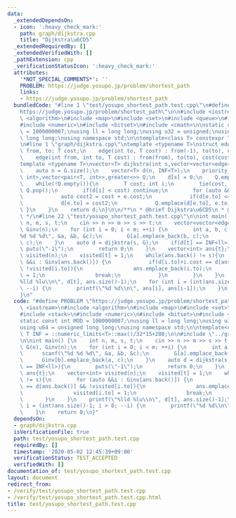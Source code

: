 ```yaml
---
data:
  _extendedDependsOn:
  - icon: ':heavy_check_mark:'
    path: graph/dijkstra.cpp
    title: "Dijkstra\u6CD5"
  _extendedRequiredBy: []
  _extendedVerifiedWith: []
  _pathExtension: cpp
  _verificationStatusIcon: ':heavy_check_mark:'
  attributes:
    '*NOT_SPECIAL_COMMENTS*': ''
    PROBLEM: https://judge.yosupo.jp/problem/shortest_path
    links:
    - https://judge.yosupo.jp/problem/shortest_path
  bundledCode: "#line 1 \"test/yosupo_shortest_path.test.cpp\"\n#define PROBLEM \"\
    https://judge.yosupo.jp/problem/shortest_path\"\n\n#include <iostream>\n#include\
    \ <algorithm>\n#include <map>\n#include <set>\n#include <queue>\n#include <stack>\n\
    #include <numeric>\n#include <bitset>\n#include <cmath>\n\nstatic const int MOD\
    \ = 1000000007;\nusing ll = long long;\nusing u32 = unsigned;\nusing u64 = unsigned\
    \ long long;\nusing namespace std;\n\ntemplate<class T> constexpr T INF = ::numeric_limits<T>::max()/32*15+208;\n\
    \n#line 1 \"graph/dijkstra.cpp\"\ntemplate <typename T>\nstruct edge {\n    int\
    \ from, to; T cost;\n    edge(int to, T cost) : from(-1), to(to), cost(cost) {}\n\
    \    edge(int from, int to, T cost) : from(from), to(to), cost(cost) {}\n};\n\n\
    template <typename T>\nvector<T> dijkstra(int s,vector<vector<edge<T>>> &G){\n\
    \    auto n = G.size();\n    vector<T> d(n, INF<T>);\n    priority_queue<pair<T,\
    \ int>,vector<pair<T, int>>,greater<>> Q;\n    d[s] = 0;\n    Q.emplace(0, s);\n\
    \    while(!Q.empty()){\n        T cost; int i;\n        tie(cost, i) = Q.top();\
    \ Q.pop();\n        if(d[i] < cost) continue;\n        for (auto &&e : G[i]) {\n\
    \            auto cost2 = cost + e.cost;\n            if(d[e.to] <= cost2) continue;\n\
    \            d[e.to] = cost2;\n            Q.emplace(d[e.to], e.to);\n       \
    \ }\n    }\n    return d;\n}\n\n/**\n * @brief Dijkstra\u6CD5\n * @docs _md/dijkstra.md\n\
    \ */\n#line 22 \"test/yosupo_shortest_path.test.cpp\"\n\nint main() {\n    int\
    \ n, m, s, t;\n    cin >> n >> m >> s >> t;\n    vector<vector<edge<ll>>> G(n),\
    \ Ginv(n);\n    for (int i = 0; i < m; ++i) {\n        int a, b, c;\n        scanf(\"\
    %d %d %d\", &a, &b, &c);\n        G[a].emplace_back(b, c);\n        Ginv[b].emplace_back(a,\
    \ c);\n    }\n    auto d = dijkstra(s, G);\n    if(d[t] == INF<ll>){\n       \
    \ puts(\"-1\");\n        return 0;\n    }\n    vector<int> ans{t};\n    vector<int>\
    \ visited(n);\n    visited[t] = 1;\n    while(ans.back() != s){\n        for (auto\
    \ &&i : Ginv[ans.back()]) {\n            if(d[i.to]+i.cost == d[ans.back()] &&\
    \ !visited[i.to]){\n                ans.emplace_back(i.to);\n                visited[i.to]\
    \ = 1;\n                break;\n            }\n        }\n    }\n    printf(\"\
    %lld %lu\\n\", d[t], ans.size()-1);\n    for (int i = (int)ans.size()-1; i > 0;\
    \ --i) {\n        printf(\"%d %d\\n\", ans[i], ans[i-1]);\n    }\n    return 0;\n\
    }\n"
  code: "#define PROBLEM \"https://judge.yosupo.jp/problem/shortest_path\"\n\n#include\
    \ <iostream>\n#include <algorithm>\n#include <map>\n#include <set>\n#include <queue>\n\
    #include <stack>\n#include <numeric>\n#include <bitset>\n#include <cmath>\n\n\
    static const int MOD = 1000000007;\nusing ll = long long;\nusing u32 = unsigned;\n\
    using u64 = unsigned long long;\nusing namespace std;\n\ntemplate<class T> constexpr\
    \ T INF = ::numeric_limits<T>::max()/32*15+208;\n\n#include \"../graph/dijkstra.cpp\"\
    \n\nint main() {\n    int n, m, s, t;\n    cin >> n >> m >> s >> t;\n    vector<vector<edge<ll>>>\
    \ G(n), Ginv(n);\n    for (int i = 0; i < m; ++i) {\n        int a, b, c;\n  \
    \      scanf(\"%d %d %d\", &a, &b, &c);\n        G[a].emplace_back(b, c);\n  \
    \      Ginv[b].emplace_back(a, c);\n    }\n    auto d = dijkstra(s, G);\n    if(d[t]\
    \ == INF<ll>){\n        puts(\"-1\");\n        return 0;\n    }\n    vector<int>\
    \ ans{t};\n    vector<int> visited(n);\n    visited[t] = 1;\n    while(ans.back()\
    \ != s){\n        for (auto &&i : Ginv[ans.back()]) {\n            if(d[i.to]+i.cost\
    \ == d[ans.back()] && !visited[i.to]){\n                ans.emplace_back(i.to);\n\
    \                visited[i.to] = 1;\n                break;\n            }\n \
    \       }\n    }\n    printf(\"%lld %lu\\n\", d[t], ans.size()-1);\n    for (int\
    \ i = (int)ans.size()-1; i > 0; --i) {\n        printf(\"%d %d\\n\", ans[i], ans[i-1]);\n\
    \    }\n    return 0;\n}"
  dependsOn:
  - graph/dijkstra.cpp
  isVerificationFile: true
  path: test/yosupo_shortest_path.test.cpp
  requiredBy: []
  timestamp: '2020-05-02 12:45:39+09:00'
  verificationStatus: TEST_ACCEPTED
  verifiedWith: []
documentation_of: test/yosupo_shortest_path.test.cpp
layout: document
redirect_from:
- /verify/test/yosupo_shortest_path.test.cpp
- /verify/test/yosupo_shortest_path.test.cpp.html
title: test/yosupo_shortest_path.test.cpp
---
```

